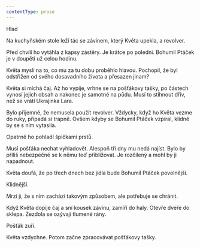 ```yaml
---
contentType: prose
---
```


<section>

Hlad

Na kuchyňském stole leží tác se závinem, který Květa upekla, a revolver.

Před chvílí ho vytáhla z kapsy zástěry. Je krátce po poledni. Bohumil Ptáček je v doupěti už celou hodinu.

Květa myslí na to, co mu za tu dobu proběhlo hlavou. Pochopil, že byl odstřižen od svého dosavadního života a přesazen jinam?

Květa si míchá čaj. Až ho vypije, vrhne se na pošťákovy tašky, po částech vynosí jejich obsah a nakonec je samotné na půdu. Musí to stihnout dřív, než se vrátí Ukrajinka Lara.

Bylo příjemné, že nemusela použít revolver. Vždycky, když ho Květa vezme do ruky, připadá si trapně. Ovšem kdyby se Bohumil Ptáček vzpíral, klidně by se s ním vytasila.

Opatrně ho pohladí špičkami prstů.

Musí pošťáka nechat vyhladovět. Alespoň tři dny mu nedá najíst. Bylo by příliš nebezpečné se k němu teď přibližovat. Je rozčilený a mohl by ji napadnout.

Květa doufá, že po třech dnech bez jídla bude Bohumil Ptáček povolnější.

Klidnější.

Mrzí ji, že s ním zachází takovým způsobem, ale potřebuje se chránit.

Když Květa dopije čaj a sní kousek závinu, zamíří do haly. Otevře dveře do sklepa. Zezdola se ozývají tlumené rány.

Pošťák zuří.

Květa vzdychne. Potom začne zpracovávat pošťákovy tašky.

</section>
